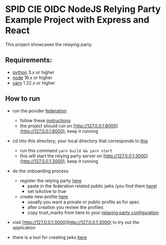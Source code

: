 # SPID CIE OIDC NodeJS Relying Party Example Project with Express and React

This project showcases the relaying party.

## Requirements:

- [python](https://www.python.org/downloads/) 3.x or higher
- [node](https://nodejs.org/en/) 16.x or higher
- [yarn](https://yarnpkg.com/) 1.22.x or higher

## How to run

- run the povider [federation](https://github.com/italia/spid-cie-oidc-django)
  - follow these [instructions](https://github.com/italia/spid-cie-oidc-django/blob/main/docs/SETUP.md)
  - the project should run on [http://127.0.0.1:8000](http://127.0.0.1:8000), keep it running

- cd into this directory, your local directory that corresponds to [this](https://github.com/italia/spid-cie-oidc-nodejs/tree/main/examples/express-react-relaying-party)
  - run this command `yarn build && yarn start`
  - this will start the relying party server on [http://127.0.0.1:3000](http://127.0.0.1:3000), keep it running

- do the onboarding process
  - register the relying party [here](http://127.0.0.1:8000/admin/spid_cie_oidc_authority/federationdescendant/add)
    - paste in the federation related public jwks (you find them [here](backend/src/index.ts))
    - set isActive to true
  - create new profile [here](http://127.0.0.1:8000/admin/spid_cie_oidc_authority/federationentityassignedprofile/add/)
    - usually you want a private or public profile as for spec
    - after creation you review the profiles
    - copy trust_marks from here to your [relaying party configuration](backend/src/index.ts)

- visit [http://127.0.0.1:3000](http://127.0.0.1:3000) to try out the application

- there is a tool for creating jwks [here](http://127.0.0.1:3000/oidc/rp/configuration-helper)